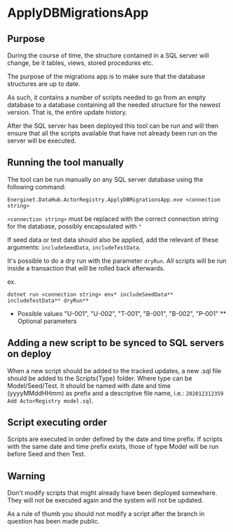 # ApplyDBMigrationsApp

## Purpose

During the course of time, the structure contained in a SQL server will change, be it tables, views, stored procedures etc.

The purpose of the migrations app is to make sure that the database structures are up to date.

As such, it contains a number of scripts needed to go from an empty database to a database containing all the needed structure for the newest version. That is, the entire update history.

After the SQL server has been deployed this tool can be run and will then ensure that all the scripts available that have not already been run on the server will be executed.

## Running the tool manually

The tool can be run manually on any SQL server database using the following command:

`Energinet.DataHub.ActorRegistry.ApplyDBMigrationsApp.exe <connection string>`

`<connection string>` must be replaced with the correct connection string for the database, possibly encapsulated with `"`

If seed data or test data should also be applied, add the relevant of these arguments: `includeSeedData`, `includeTestData`.

It's possible to do a dry run with the parameter `dryRun`. All scripts will be run inside a transaction that will be rolled back afterwards.

ex.

`dotnet run <connection string> env* includeSeedData** includeTestData** dryRun**`

* Possible values "U-001", "U-002", "T-001", "B-001", "B-002", "P-001"
** Optional parameters

## Adding a new script to be synced to SQL servers on deploy

When a new script should be added to the tracked updates, a new .sql file should be added to the Scripts\{Type} folder. Where type can be Model/Seed/Test. It should be named with date and time (yyyyMMddHHmm) as prefix and a descriptive file name, i.e.: `202012312359 Add ActorRegistry model.sql`.

## Script executing order

Scripts are executed in order defined by the date and time prefix. If scripts with the same date and time prefix exists, those of type Model will be run before Seed and then Test.

## Warning

Don't modify scripts that might already have been deployed somewhere. They will not be executed again and the system will not be updated.

As a rule of thumb you should not modify a script after the branch in question has been made public.
